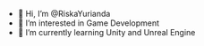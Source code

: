 - 👋 Hi, I’m @RiskaYurianda
- 👀 I’m interested in Game Development
- 🌱 I’m currently learning Unity and Unreal Engine


<!---
RiskaYurianda30/RiskaYurianda30 is a ✨ special ✨ repository because its `README.md` (this file) appears on your GitHub profile.
You can click the Preview link to take a look at your changes.
--->

